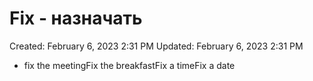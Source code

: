 # Fix - назначать

Created: February 6, 2023 2:31 PM
Updated: February 6, 2023 2:31 PM

- fix the meetingFix the breakfastFix a timeFix a date